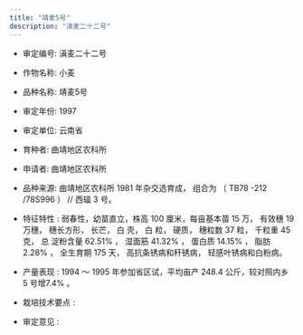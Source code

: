 ```yaml
---
title: "靖麦5号"
description: "滇麦二十二号"
---
```

* 审定编号:  滇麦二十二号

*  作物名称:  小麦

*  品种名称:  靖麦5号

*  审定年份:  1997

*  审定单位:  云南省

* 育种者:  曲靖地区农科所

*  申请者:  曲靖地区农科所

*  品种来源:  曲靖地区农科所 1981 年杂交选育成， 组合为 （ TB78 -212 /78S996 ） // 西辐 3 号。

*  特征特性 : 
弱春性，幼苗直立，株高 100 厘米，每亩基本苗 15 万， 有效穗 19 万穗， 穗长方形， 长芒， 白 壳， 白 粒， 硬质， 穗粒数 37 粒， 千粒重 45 克， 总 淀粉含量 62.51% ， 湿面筋 41.32% ， 蛋白质 14.15% ， 脂肪 2.28% ， 全生育期 175 天， 高抗条锈病和秆锈病， 轻感叶锈病和白粉病。
 
*  产量表现 : 
 1994 ～ 1995 年参加省区试，平均亩产 248.4 公斤，较对照内乡 5 号增7.4% 。

*  栽培技术要点 : 


*  审定意见 : 

